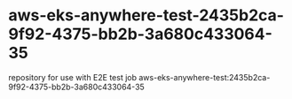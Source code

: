 # aws-eks-anywhere-test-2435b2ca-9f92-4375-bb2b-3a680c433064-35
repository for use with E2E test job aws-eks-anywhere-test:2435b2ca-9f92-4375-bb2b-3a680c433064-35
